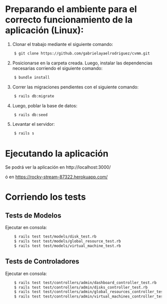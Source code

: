 # Preparando el ambiente para el correcto funcionamiento de la aplicación (Linux):

1. Clonar el trabajo mediante el siguiente comando:

```sh	
	$ git clone https://github.com/gabrielayaelrodriguez/cvmm.git
```

2. Posicionarse en la carpeta creada. Luego, instalar las dependencias necesarias corriendo el siguiente comando:

```sh
	$ bundle install
```

3. Correr las migraciones pendientes con el siguiente comando:

```sh	
	$ rails db:migrate
```
4. Luego, poblar la base de datos:

```sh
	$ rails db:seed
```

5. Levantar el servidor:

```sh
	$ rails s
```

# Ejecutando la aplicación

Se podrá ver la aplicación en http://localhost:3000/

ó en https://rocky-stream-87322.herokuapp.com/

# Corriendo los tests

## Tests de Modelos

Ejecutar en consola:

```sh
	$ rails test test/models/disk_test.rb
	$ rails test test/models/global_resource_test.rb
	$ rails test test/models/virtual_machine_test.rb
```

## Tests de Controladores

Ejecutar en consola:

```sh
	$ rails test test/controllers/admin/dashboard_controller_test.rb
	$ rails test test/controllers/admin/disks_controller_test.rb
	$ rails test test/controllers/admin/global_resources_controller_test.rb
	$ rails test test/controllers/admin/virtual_machines_controller_test.rb
```